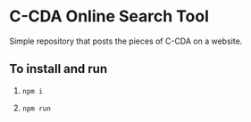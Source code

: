 # C-CDA Online Search Tool

Simple repository that posts the pieces of C-CDA on a website. 

## To install and run 

1. `npm i`

2. `npm run`

